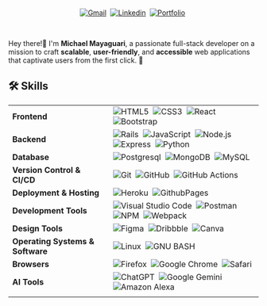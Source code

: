 <!---- 

<<picture>
  <source srcset="" type="">
  <img src="" alt="Header">
</picture>
-->

<br/><br/><br/>

<div align=center>

[![Gmail](https://img.shields.io/badge/-gmail-ec493c?style=for-the-badge&logo=Gmail&logoColor=white)](mailto:mayaguarimichael@gmail.com)&nbsp;
[![Linkedin](https://img.shields.io/badge/linkedin-%230077B5.svg?&style=for-the-badge&logo=linkedin&logoColor=white)](https://www.linkedin.com/in/michaelmayaguari/)&nbsp;
[![Portfolio](https://img.shields.io/badge/portfolio-%23000000.svg?&style=for-the-badge&logo=globe&logoColor=white)](https://mgmayaguari.github.io/)&nbsp;


</div>


<br>

Hey there!👋 I'm **Michael Mayaguari**, a passionate full-stack developer on a mission to craft **scalable**, **user-friendly**, and **accessible** web applications that captivate users from the first click. 🚀

## 🛠️ Skills

| | |
|----------|--------|
| **Frontend** | ![HTML5](https://img.shields.io/badge/-HTML5-E34F26?style=for-the-badge&logo=html5&logoColor=fff)&nbsp; ![CSS3](https://img.shields.io/badge/-CSS3-1572B6?style=for-the-badge&logo=css3)&nbsp; ![React](https://img.shields.io/badge/-react%20-%2320232a.svg?&style=for-the-badge&logo=react&logoColor=%2361DAFB)&nbsp; ![Bootstrap](https://img.shields.io/badge/bootstrap-7952B3?style=for-the-badge&logo=bootstrap&logoColor=white) |
| **Backend** |![Rails](https://img.shields.io/badge/rails-%23CC0000.svg?&style=for-the-badge&logo=ruby-on-rails&logoColor=white)&nbsp; ![JavaScript](https://img.shields.io/badge/Javascript-F7DF1E?style=for-the-badge&logo=javascript&logoColor=black)&nbsp; ![Node.js](https://img.shields.io/badge/node.js-339933?style=for-the-badge&logo=nodedotjs&logoColor=white)&nbsp; ![Express](https://img.shields.io/badge/express-000000?style=for-the-badge&logo=express)&nbsp; ![Python](https://img.shields.io/badge/python-3776AB?style=for-the-badge&logo=python&logoColor=fff) |
| **Database** | ![Postgresql](https://img.shields.io/badge/Postgres-%23316192.svg?style=for-the-badge&logo=Postgresql&logoColor=white)&nbsp; ![MongoDB](https://img.shields.io/badge/-MongoDB-47A248?style=for-the-badge&logo=mongodb&logoColor=white)&nbsp; ![MySQL](https://img.shields.io/badge/mysql-4479A1?style=for-the-badge&logo=mysql&logoColor=white) |
| **Version Control & CI/CD** | ![Git](https://img.shields.io/badge/-Git-F05032?style=for-the-badge&logo=git&logoColor=white)&nbsp; ![GitHub](https://img.shields.io/badge/-GitHub-181717?style=for-the-badge&logo=github)&nbsp; ![GitHub Actions](https://img.shields.io/badge/github%20actions-2088FF?style=for-the-badge&logo=githubactions&logoColor=white) |
| **Deployment & Hosting** | ![Heroku](https://img.shields.io/badge/heroku-3333FF?style=for-the-badge&logo=heroku&logoColor=white)&nbsp; ![GithubPages](https://img.shields.io/badge/github%20pages-222222?style=for-the-badge&logo=github&logoColor=white) |
| **Development Tools** | ![Visual Studio Code](https://img.shields.io/badge/Visual%20Studio%20Code-007ACC?style=for-the-badge&logo=visual-studio-code&logoColor=white)&nbsp; ![Postman](https://img.shields.io/badge/-Postman-FF6C37?style=for-the-badge&logo=postman&logoColor=white)&nbsp; ![NPM](https://img.shields.io/badge/NPM-CB3837?style=for-the-badge&logo=npm&logoColor=white)&nbsp; ![Webpack](https://img.shields.io/badge/webpack-8DD6F9?style=for-the-badge&logo=webpack&logoColor=black) |
| **Design Tools** | ![Figma](https://img.shields.io/badge/figma-F24E1E?style=for-the-badge&logo=figma&logoColor=white)&nbsp; ![Dribbble](https://img.shields.io/badge/Dribbble-EA4C89?style=for-the-badge&logo=dribbble&logoColor=white)&nbsp; ![Canva](https://img.shields.io/badge/-Canva-00C4CC?style=for-the-badge&logo=canva&logoColor=white) |
| **Operating Systems & Software** | ![Linux](https://img.shields.io/badge/-Linux-FCC624?style=for-the-badge&logo=linux&logoColor=black)&nbsp; ![GNU BASH](https://img.shields.io/badge/GNU%20Bash-121?style=for-the-badge&logo=GNU%20Bash&logoColor=white)&nbsp; |
| **Browsers** | ![Firefox](https://img.shields.io/badge/Firefox-FF7139?style=for-the-badge&logo=Firefox&logoColor=white)&nbsp; ![Google Chrome](https://img.shields.io/badge/Google%20Chrome-4285F4?style=for-the-badge&logo=GoogleChrome&logoColor=white)&nbsp; ![Safari](https://img.shields.io/badge/safari-006CFF?style=for-the-badge&logo=safari&logoColor=fff) |
| **AI Tools** | ![ChatGPT](https://img.shields.io/badge/chatGPT-51786e?style=for-the-badge&logo=openai&logoColor=white)&nbsp; ![Google Gemini](https://img.shields.io/badge/Google%20Gemini-886FBF?style=for-the-badge&logo=googlegemini&logoColor=fff)&nbsp; ![Amazon Alexa](https://img.shields.io/badge/Amazon%20Alexa-00CAFF?style=for-the-badge&logo=amazonalexa&logoColor=fff)|
| | |
